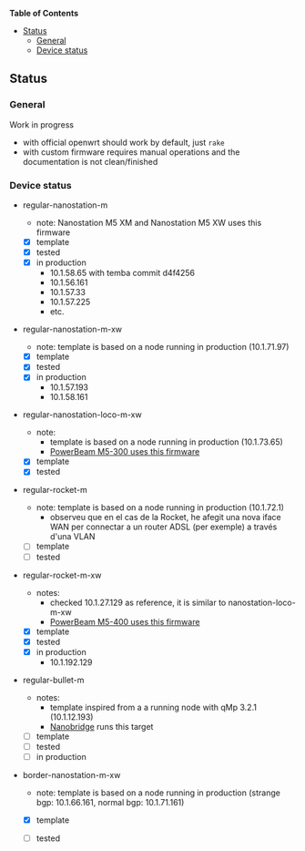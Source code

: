 <!-- START doctoc generated TOC please keep comment here to allow auto update -->
<!-- DON'T EDIT THIS SECTION, INSTEAD RE-RUN doctoc TO UPDATE -->
**Table of Contents**

- [Status](#status)
  - [General](#general)
  - [Device status](#device-status)

<!-- END doctoc generated TOC please keep comment here to allow auto update -->

## Status

### General

Work in progress

- with official openwrt should work by default, just `rake`
- with custom firmware requires manual operations and the documentation is not clean/finished

### Device status

- regular-nanostation-m

    - note: Nanostation M5 XM and Nanostation M5 XW uses this firmware
    - [x] template
    - [x] tested
    - [x] in production
        - 10.1.58.65 with temba commit d4f4256
        - 10.1.56.161
        - 10.1.57.33
        - 10.1.57.225
        - etc.

- regular-nanostation-m-xw

    - note: template is based on a node running in production (10.1.71.97)
    - [x] template
    - [x] tested
    - [x] in production
      - 10.1.57.193
      - 10.1.58.161

- regular-nanostation-loco-m-xw

    - note:
        - template is based on a node running in production (10.1.73.65)
        - [PowerBeam M5-300 uses this firmware](https://openwrt.org/toh/ubiquiti/powerbeam?s[]=powerbeam)
    - [x] template
    - [x] tested

- regular-rocket-m

    - note: template is based on a node running in production (10.1.72.1)
        - observeu que en el cas de la Rocket, he afegit una nova iface WAN per connectar a un router ADSL (per exemple) a través d'una VLAN
    - [ ] template
    - [ ] tested

- regular-rocket-m-xw

    - notes:
        - checked 10.1.27.129 as reference, it is similar to nanostation-loco-m-xw
        - [PowerBeam M5-400 uses this firmware](https://openwrt.org/toh/ubiquiti/powerbeam?s[]=powerbeam)
    - [x] template
    - [x] tested
    - [x] in production
      - 10.1.192.129

- regular-bullet-m

    - notes:
        - template inspired from a a running node with qMp 3.2.1 (10.1.12.193)
        - [Nanobridge](https://openwrt.org/toh/ubiquiti/airmaxm) runs this target
    - [ ] template
    - [ ] tested
    - [ ] in production

- border-nanostation-m-xw

    - note: template is based on a node running in production (strange bgp: 10.1.66.161, normal bgp: 10.1.71.161)
    - [x] template
    - [ ] tested

